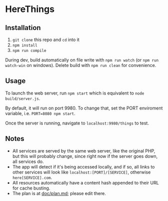 # HereThings

## Installation

 1. `git clone` this repo and `cd` into it
 2. `npm install`
 3. `npm run compile`

During dev, build automatically on file write with `npm run watch` (or `npm run watch-win` on windows). Delete build with `npm run clean` for convenience.

## Usage

To launch the web server, run `npm start` which is equivalent to `node build/server.js`.

By default, it will run on port 9980. To change that, set the PORT enviroment variable, i.e. `PORT=8080 npm start`.

Once the server is running, navigate to `localhost:9980/things` to test.

## Notes

 - All services are served by the same web server, like the original PHP, but this will probably change, since right now if the server goes down, all services do.
 - The app will detect if it's being accessed locally, and if so, all links to other services will look like `localhost:[PORT]/[SERVICE]`, otherwise `here[SERVICE].com`.
 - All resources automatically have a content hash appended to their URL for cache busting.
 - The plan is at [doc/plan.md](doc/plan.md); please edit there.
